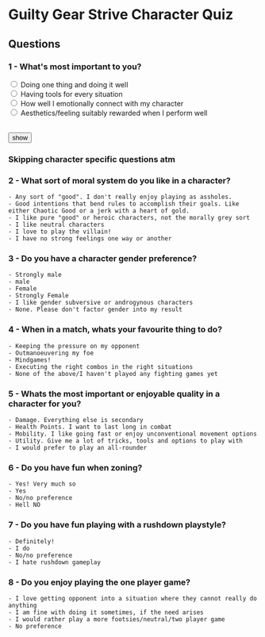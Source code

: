 # Guilty Gear Strive Character Quiz

<head><script type="text/javascript" src="questions.js"></script></head>

## Questions

### 1 - What's most important to you?
<input type="radio" name="most_important" value="1_one_thing"> Doing one thing and doing it well <br>
<input type="radio" id="1_tools" name="most_important">
<label for="1_tools">Having tools for every situation</label><br>
<input type="radio" id="1_emotions" name="most_important">
<label for="1_emotions">How well I emotionally connect with my character</label><br>
<input type="radio" id="1_aesthetics" name="most_important">
<label for="1_aesthetics">Aesthetics/feeling suitably rewarded when I perform well</label><br><br>

<button id="btn" onclick="getradio()">show</button>

### Skipping character specific questions atm

### 2 - What sort of moral system do you like in a character?
    - Any sort of "good". I don't really enjoy playing as assholes.
    - Good intentions that bend rules to accomplish their goals. Like either Chaotic Good or a jerk with a heart of gold.
    - I like pure "good" or heroic characters, not the morally grey sort
    - I like neutral characters
    - I love to play the villain!
    - I have no strong feelings one way or another

### 3 - Do you have a character gender preference?
    - Strongly male
    - male
    - Female
    - Strongly Female
    - I like gender subversive or androgynous characters
    - None. Please don't factor gender into my result

### 4 - When in a match, whats your favourite thing to do?
    - Keeping the pressure on my opponent
    - Outmanoeuvering my foe
    - Mindgames!
    - Executing the right combos in the right situations
    - None of the above/I haven't played any fighting games yet

### 5 - Whats the most important or enjoyable quality in a character for you?
    - Damage. Everything else is secondary
    - Health Points. I want to last long in combat
    - Mobility. I like going fast or enjoy unconventional movement options
    - Utility. Give me a lot of tricks, tools and options to play with
    - I would prefer to play an all-rounder

### 6 - Do you have fun when zoning?
    - Yes! Very much so
    - Yes
    - No/no preference
    - Hell NO

### 7 - Do you have fun playing with a rushdown playstyle?
    - Definitely!
    - I do
    - No/no preference
    - I hate rushdown gameplay

### 8 - Do you enjoy playing the one player game?
    - I love getting opponent into a situation where they cannot really do anything
    - I am fine with doing it sometimes, if the need arises
    - I would rather play a more footsies/neutral/two player game
    - No preference

    
